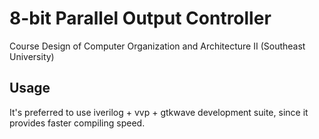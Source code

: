 # 8-bit Parallel Output Controller
Course Design of Computer Organization and Architecture II (Southeast University)

## Usage
It's preferred to use iverilog + vvp + gtkwave development suite, since it provides faster compiling speed.
